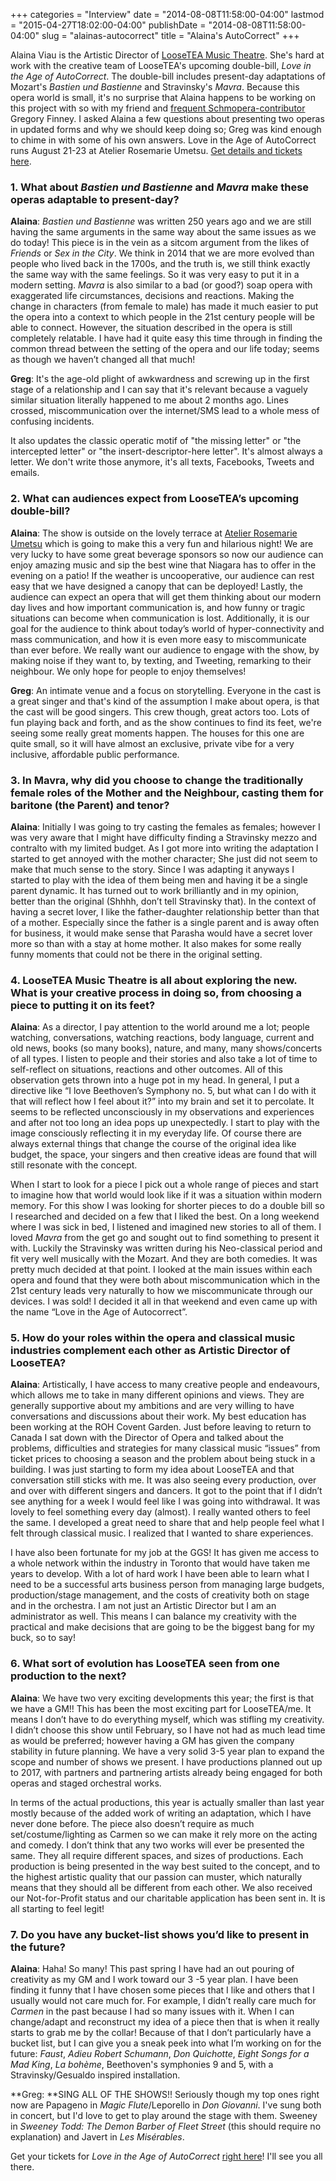 +++
categories = "Interview"
date = "2014-08-08T11:58:00-04:00"
lastmod = "2015-04-27T18:02:00-04:00"
publishDate = "2014-08-08T11:58:00-04:00"
slug = "alainas-autocorrect"
title = "Alaina&#039;s AutoCorrect"
+++

Alaina Viau is the Artistic Director of [LooseTEA Music Theatre](http://looseteamusictheatre.com/). She's hard at work with the creative team of LooseTEA's upcoming double-bill, _Love in the Age of AutoCorrect_. The double-bill includes present-day adaptations of Mozart's _Bastien und Bastienne_ and Stravinsky's _Mavra_. Because this opera world is small, it's no surprise that Alaina happens to be working on this project with so with my friend and [frequent Schmopera-contributor](http://schmopera.com/author/greg/) Gregory Finney. I asked Alaina a few questions about presenting two operas in updated forms and why we should keep doing so; Greg was kind enough to chime in with some of his own answers. Love in the Age of AutoCorrect runs August 21-23 at Atelier Rosemarie Umetsu. [Get details and tickets here](http://looseteamusictheatre.com/current-productionautocorrect-operas/).

### 1\. What about _Bastien und Bastienne_ and _Mavra_ make these operas adaptable to present-day?

**Alaina**: _Bastien und Bastienne_ was written 250 years ago and we are still having the same arguments in the same way about the same issues as we do today! This piece is in the vein as a sitcom argument from the likes of _Friends_ or _Sex in the City_. We think in 2014 that we are more evolved than people who lived back in the 1700s, and the truth is, we still think exactly the same way with the same feelings. So it was very easy to put it in a modern setting. _Mavra_ is also similar to a bad (or good?) soap opera with exaggerated life circumstances, decisions and reactions. Making the change in characters (from female to male) has made it much easier to put the opera into a context to which people in the 21st century people will be able to connect. However, the situation described in the opera is still completely relatable. I have had it quite easy this time through in finding the common thread between the setting of the opera and our life today; seems as though we haven’t changed all that much!

**Greg**: It's the age-old plight of awkwardness and screwing up in the first stage of a relationship and I can say that it's relevant because a vaguely similar situation literally happened to me about 2 months ago. Lines crossed, miscommunication over the internet/SMS lead to a whole mess of confusing incidents.

It also updates the classic operatic motif of "the missing letter" or "the intercepted letter" or "the insert-descriptor-here letter". It's almost always a letter. We don't write those anymore, it's all texts, Facebooks, Tweets and emails.

### 2\. What can audiences expect from LooseTEA’s upcoming double-bill?

**Alaina**: The show is outside on the lovely terrace at [Atelier Rosemarie Umetsu](http://atelierrosemarieumetsu.com/home) which is going to make this a very fun and hilarious night! We are very lucky to have some great beverage sponsors so now our audience can enjoy amazing music and sip the best wine that Niagara has to offer in the evening on a patio! If the weather is uncooperative, our audience can rest easy that we have designed a canopy that can be deployed! Lastly, the audience can expect an opera that will get them thinking about our modern day lives and how important communication is, and how funny or tragic situations can become when communication is lost. Additionally, it is our goal for the audience to think about today’s world of hyper-connectivity and mass communication, and how it is even more easy to miscommunicate than ever before. We really want our audience to engage with the show, by making noise if they want to, by texting, and Tweeting, remarking to their neighbour. We only hope for people to enjoy themselves!

**Greg**: An intimate venue and a focus on storytelling. Everyone in the cast is a great singer and that's kind of the assumption I make about opera, is that the cast will be good singers. This crew though, great actors too. Lots of fun playing back and forth, and as the show continues to find its feet, we're seeing some really great moments happen. The houses for this one are quite small, so it will have almost an exclusive, private vibe for a very inclusive, affordable public performance.

### 3\. In Mavra, why did you choose to change the traditionally female roles of the Mother and the Neighbour, casting them for baritone (the Parent) and tenor?

**Alaina**: Initially I was going to try casting the females as females; however I was very aware that I might have difficulty finding a Stravinsky mezzo and contralto with my limited budget. As I got more into writing the adaptation I started to get annoyed with the mother character; She just did not seem to make that much sense to the story. Since I was adapting it anyways I started to play with the idea of them being men and having it be a single parent dynamic. It has turned out to work brilliantly and in my opinion, better than the original (Shhhh, don’t tell Stravinsky that). In the context of having a secret lover, I like the father-daughter relationship better than that of a mother. Especially since the father is a single parent and is away often for business, it would make sense that Parasha would have a secret lover more so than with a stay at home mother. It also makes for some really funny moments that could not be there in the original setting. 

### 4\. LooseTEA Music Theatre is all about exploring the new. What is your creative process in doing so, from choosing a piece to putting it on its feet?

**Alaina**: As a director, I pay attention to the world around me a lot; people watching, conversations, watching reactions, body language, current and old news, books (so many books), nature, and many, many shows/concerts of all types. I listen to people and their stories and also take a lot of time to self-reflect on situations, reactions and other outcomes. All of this observation gets thrown into a huge pot in my head. In general, I put a directive like “I love Beethoven’s Symphony no. 5, but what can I do with it that will reflect how I feel about it?” into my brain and set it to percolate. It seems to be reflected unconsciously in my observations and experiences and after not too long an idea pops up unexpectedly. I start to play with the image consciously reflecting it in my everyday life. Of course there are always external things that change the course of the original idea like budget, the space, your singers and then creative ideas are found that will still resonate with the concept.

When I start to look for a piece I pick out a whole range of pieces and start to imagine how that world would look like if it was a situation within modern memory. For this show I was looking for shorter pieces to do a double bill so I researched and decided on a few that I liked the best. On a long weekend where I was sick in bed, I listened and imagined new stories to all of them. I loved _Mavra_ from the get go and sought out to find something to present it with. Luckily the Stravinsky was written during his Neo-classical period and fit very well musically with the Mozart. And they are both comedies. It was pretty much decided at that point. I looked at the main issues within each opera and found that they were both about miscommunication which in the 21st century leads very naturally to how we miscommunicate through our devices. I was sold! I decided it all in that weekend and even came up with the name “Love in the Age of Autocorrect”.

### 5\. How do your roles within the opera and classical music industries complement each other as Artistic Director of LooseTEA?

**Alaina**: Artistically, I have access to many creative people and endeavours, which allows me to take in many different opinions and views. They are generally supportive about my ambitions and are very willing to have conversations and discussions about their work. My best education has been working at the ROH Covent Garden. Just before leaving to return to Canada I sat down with the Director of Opera and talked about the problems, difficulties and strategies for many classical music “issues” from ticket prices to choosing a season and the problem about being stuck in a building. I was just starting to form my idea about LooseTEA and that conversation still sticks with me. It was also seeing every production, over and over with different singers and dancers. It got to the point that if I didn’t see anything for a week I would feel like I was going into withdrawal. It was lovely to feel something every day (almost). I really wanted others to feel the same. I developed a great need to share that and help people feel what I felt through classical music. I realized that I wanted to share experiences.

I have also been fortunate for my job at the GGS! It has given me access to a whole network within the industry in Toronto that would have taken me years to develop. With a lot of hard work I have been able to learn what I need to be a successful arts business person from managing large budgets, production/stage management, and the costs of creativity both on stage and in the orchestra. I am not just an Artistic Director but I am an administrator as well. This means I can balance my creativity with the practical and make decisions that are going to be the biggest bang for my buck, so to say!

### 6\. What sort of evolution has LooseTEA seen from one production to the next?

**Alaina**: We have two very exciting developments this year; the first is that we have a GM!! This has been the most exciting part for LooseTEA/me. It means I don’t have to do everything myself, which was stifling my creativity. I didn’t choose this show until February, so I have not had as much lead time as would be preferred; however having a GM has given the company stability in future planning. We have a very solid 3-5 year plan to expand the scope and number of shows we present. I have productions planned out up to 2017, with partners and partnering artists already being engaged for both operas and staged orchestral works. 

In terms of the actual productions, this year is actually smaller than last year mostly because of the added work of writing an adaptation, which I have never done before. The piece also doesn’t require as much set/costume/lighting as Carmen so we can make it rely more on the acting and comedy. I don’t think that any two works will ever be presented the same. They all require different spaces, and sizes of productions. Each production is being presented in the way best suited to the concept, and to the highest artistic quality that our passion can muster, which naturally means that they should all be different from each other. We also received our Not-for-Profit status and our charitable application has been sent in. It is all starting to feel legit! 

### 7\. Do you have any bucket-list shows you’d like to present in the future?

**Alaina**: Haha! So many! This past spring I have had an out pouring of creativity as my GM and I work toward our 3 -5 year plan. I have been finding it funny that I have chosen some pieces that I like and others that I usually would not care much for. For example, I didn’t really care much for _Carmen_ in the past because I had so many issues with it. When I can change/adapt and reconstruct my idea of a piece then that is when it really starts to grab me by the collar! Because of that I don’t particularly have a bucket list, but I can give you a sneak peek into what I’m working on for the future: _Faust_, _Adieu Robert Schumann_, _Don Quichotte_, _Eight Songs for a Mad King_, _La bohème_, Beethoven's symphonies 9 and 5, with a Stravinsky/Gesualdo inspired installation.

**Greg: **SING ALL OF THE SHOWS!! Seriously though my top ones right now are Papageno in _Magic Flute_/Leporello in _Don Giovanni_. I've sung both in concert, but I'd love to get to play around the stage with them. Sweeney in _Sweeney Todd: The Demon Barber of Fleet Street_ (this should require no explanation) and Javert in _Les Misérables_.

Get your tickets for _Love in the Age of AutoCorrect_ [right here](http://looseteamusictheatre.com/buy-tickets/)! I'll see you all there.
